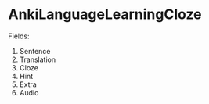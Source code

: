 # AnkiLanguageLearningCloze

Fields:

1. Sentence
2. Translation
3. Cloze
4. Hint
5. Extra
6. Audio

